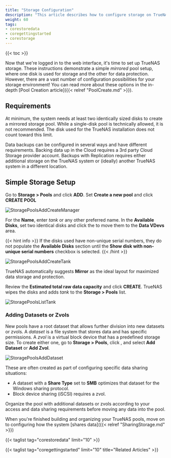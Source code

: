 ```yaml
---
title: "Storage Configuration"
description: "This article describes how to configure storage on TrueNAS CORE."
weight: 60
tags:
- corestoredata
- coregettingstarted
- corestorage
---
```


{{< toc >}}

Now that we're logged in to the web interface, it's time to set up TrueNAS storage.
These instructions demonstrate a simple *mirrored* pool setup, where one disk is used for storage and the other for data protection.
However, there are a vast number of configuration possibilities for your storage environment!
You can read more about these options in the in-depth [Pool Creation article]({{< relref "PoolCreate.md" >}}).

## Requirements

At minimum, the system needs at least two identically sized disks to create a mirrored storage pool.
While a single-disk pool is technically allowed, it is not recommended.
The disk used for the TrueNAS installation does not count toward this limit.

Data backups can be configured in several ways and have different requirements.
Backing data up in the Cloud requires a 3rd party Cloud Storage provider account.
Backups with Replication requires either additional storage on the TrueNAS system or (ideally) another TrueNAS system in a different location.

## Simple Storage Setup

Go to **Storage > Pools** and click **ADD**.
Set **Create a new pool** and click **CREATE POOL**

![StoragePoolsAddCreateManager](/images/CORE/12.0/StoragePoolsAddCreateManager.png "TrueNAS Pool Manager")

For the **Name**, enter *tank* or any other preferred name.
In the **Available Disks**, set two identical disks and click the <right arrow icon> to move them to the **Data VDevs** area.
  
{{< hint info >}}
If the disks used have non-unique serial numbers, they do not populate the **Available Disks** section until the **Show disk with non-unique serial numbers** checkbox is selected.
{{< /hint >}}

![StoragePoolsAddCreateTank](/images/CORE/12.0/StoragePoolsAddCreateTank.png "Creating the tank pool")

TrueNAS automatically suggests **Mirror** as the ideal layout for maximized data storage and protection.

Review the **Estimated total raw data capacity** and click **CREATE**.
TrueNAS wipes the disks and adds *tank* to the **Storage > Pools** list.

![StoragePoolsListTank](/images/CORE/12.0/StoragePoolsListTank.png "Finding the tank pool")

### Adding Datasets or Zvols

New pools have a root dataset that allows further division into new datasets or zvols.
A *dataset* is a file system that stores data and has specific permissions.
A *zvol* is a virtual block device that has a predefined storage size.
To create either one, go to **Storage > Pools**, click <i class="fa fa-ellipsis-v" aria-hidden="true" title="Options"></i>, and select **Add Dataset** or **Add Zvol**.

![StoragePoolsAddDataset](/images/CORE/12.0/StoragePoolsAddDataset.png "Adding a new dataset or zvol")

These are often created as part of configuring specific data sharing situations:

* A dataset with a **Share Type** set to **SMB** optimizes that dataset for the Windows sharing protocol.
* Block device sharing (iSCSI) requires a zvol.

Organize the pool with additional datasets or zvols according to your access and data sharing requirements before moving any data into the pool.

When you're finished building and organizing your TrueNAS pools, move on to configuring how the system [shares data]({{< relref "SharingStorage.md" >}})

{{< taglist tag="corestoredata" limit="10" >}}

{{< taglist tag="coregettingstarted" limit="10" title="Related Articles" >}}
